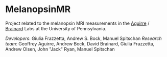 # MelanopsinMR
Project related to the melanopsin MRI measurements in the  [Aguirre](https://cfn.upenn.edu/aguirre/wiki/) / [Brainard](https://color.psych.upenn.edu/) Labs at the University of Pennsylvania.

*Developers*: Giulia Frazzetta, Andrew S. Bock, Manuel Spitschan
*Research team*: Geoffrey Aguirre, Andrew Bock, David Brainard, Giulia Frazzetta, Andrew Olsen, John "Jack" Ryan, Manuel Spitschan
